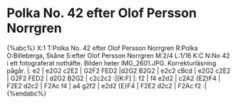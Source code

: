 # Polka No. 42 efter Olof Persson Norrgren

{%abc%}
X:1
T:Polka No. 42 efter Olof Persson Norrgren
R:Polka
O:Billeberga, Skåne
S:efter Olof Persson Norrgren
M:2/4
L:1/16
K:C
N:No 42 i ett fotograferat nothäfte. Bilden heter IMG_2601.JPG. Korrekturläsning pågår.
|: e2 | e2G2 c2E2 | G2F2 FED2 |d2G2 B2G2 | e2c2 cBcd | e2G2 c2E2 | G2F2 FED2 | d2G2 B2G2 | c2c2c2 :|[K:F]
|: f2 | f4 e2d2 | c2A2 {E2}F4 | F2E2 d2c2 | F2Ac f4 | a4 g2f2 | e2d2 {E}F4 | F2E2 d2c2 | F2Ac f2 :|
{%endabc%}
